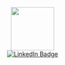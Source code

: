 <div id="header" align="center">
  <img src="https://media.giphy.com/media/lJNoBCvQYp7nq/giphy.gif" width="100"/>
  <div id="badges">
    <a href="https://www.linkedin.com/in/willian-rogerio-silva/">
      <img src="https://img.shields.io/badge/LinkedIn-blue?style=for-the-badge&logo=linkedin&logoColor=white" alt="LinkedIn Badge"/>
    </a>
  </div>
  <img src="https://komarev.com/ghpvc/?username=ItsaMeWill&style=flat-square&color=blue" alt=""/>
</div>
